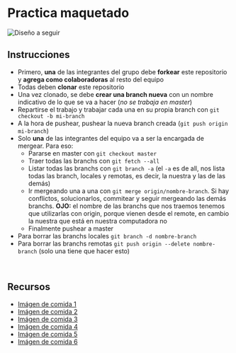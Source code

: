 # Practica maquetado <br>

![Diseño a seguir](https://cdn.dribbble.com/users/522558/screenshots/5059613/dribble_static__1_.png)

## Instrucciones <br>

  - Primero, **una** de las integrantes del grupo debe **forkear** este repositorio y **agrega como colaboradoras** al resto del equipo
  - Todas deben **clonar** este repositorio
  - Una vez clonado, se debe **crear una branch nueva** con un nombre indicativo de lo que se va a hacer (*no se trabaja en master*)
  - Repartirse el trabajo y trabajar cada una en su propia branch con `git checkout -b mi-branch`
  - A la hora de pushear, pushear la nueva branch creada (`git push origin mi-branch`)
  - Solo **una** de las integrantes del equipo va a ser la encargada de mergear. Para eso:
    * Pararse en master con `git checkout master`
    * Traer todas las branchs con `git fetch --all`
    * Listar todas las branchs con `git branch -a` (el `-a` es de all, nos lista todas las branch, locales y remotas, es decir, la nuestra y las de las demás)
    * Ir mergeando una a una con `git merge origin/nombre-branch`. Si hay conflictos, solucionarlos, commitear y seguir mergeando las demás branchs. **OJO:** el nombre de las branchs que nos traemos tenemos que utilizarlas con origin, porque vienen desde el remote, en cambio la nuestra que está en nuestra computadora no
    * Finalmente pushear a master
 - Para borrar las branchs locales `git branch -d nombre-branch`
 - Para borrar las branchs remotas `git push origin --delete nombre-branch` (solo una tiene que hacer esto)
<br>

## Recursos <br>

  - [Imágen de comida 1](https://www.freepnglogos.com/uploads/pasta-png/pasta-piada-italian-street-food-home-page-38.png)
  - [Imágen de comida 2](http://www.pngplay.com/wp-content/uploads/2/Top-View-Pizza-Transparent-Background.png)
  - [Imágen de comida 3](http://pngtransparent.com/images/pizza-png-1096x1111_06ce1bde.png)
  - [Imágen de comida 4](https://cdn.shopify.com/s/files/1/1698/9451/products/Moroccan_Chicken_Plate_1024x1024.png?v=1536624613)
  - [Imágen de comida 5](https://images.ctfassets.net/4frik3v39clf/5CvdEQ4ilCa9iRkGROnOwW/dd516110e6d37e91a8e3439d05163207/Smothered_Pork_Chops_with_Home_Fries_and_Green_Beans_-_Week_33.png)
  - [Imágen de comida 6](https://cdn.shopify.com/s/files/1/1698/9451/products/Chicken_Marsala_Plate_1024x1024.png?v=1536623536)
